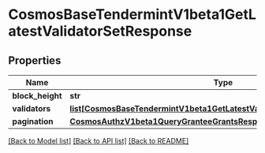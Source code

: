 # CosmosBaseTendermintV1beta1GetLatestValidatorSetResponse

## Properties
Name | Type | Description | Notes
------------ | ------------- | ------------- | -------------
**block_height** | **str** |  | [optional] 
**validators** | [**list[CosmosBaseTendermintV1beta1GetLatestValidatorSetResponseValidators]**](CosmosBaseTendermintV1beta1GetLatestValidatorSetResponseValidators.md) |  | [optional] 
**pagination** | [**CosmosAuthzV1beta1QueryGranteeGrantsResponsePagination**](CosmosAuthzV1beta1QueryGranteeGrantsResponsePagination.md) |  | [optional] 

[[Back to Model list]](../README.md#documentation-for-models) [[Back to API list]](../README.md#documentation-for-api-endpoints) [[Back to README]](../README.md)

